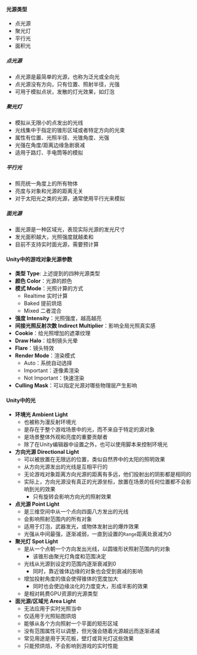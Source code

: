 #### 光源类型
- 点光源
- 聚光灯
- 平行光
- 面积光

##### 点光源
- 点光源是最简单的光源，也称为泛光或全向光
- 点光源没有方向，只有位置、照射半径，光强
- 可用于模拟点状，发散的灯光效果，如灯泡

##### 聚光灯
- 模拟从无限小的点发出的光线
- 光线集中于指定的锥形区域或者特定方向的光束
- 属性有位置、光照半径、光锥角度、光强
- 光强在角度/距离边缘急剧衰减
- 适用于路灯、手电筒等的模拟

##### 平行光
- 照亮统一角度上的所有物体
- 亮度与对象和光源的距离无关
- 对于太阳光之类的光源，通常使用平行光来模拟

##### 面光源
- 面光源是一种区域光，表现实际光源的发光尺寸
- 发光面积越大，光照强度就越柔和
- 目前不支持实时面光源，需要预计算

#### Unity中的游戏对象光源参数
- **类型 Type**: 上述提到的四种光源类型
- **颜色 Color**：光源的颜色
- **模式 Mode**：光照计算的方式
	- Realtime 实时计算
	- Baked 提前烘焙
	- Mixed 二者混合
- **强度 Intensity**：光照强度，越高越亮
- **间接光照反射次数 Indirect Multiplier**：影响全局光照真实感
- **Cookie**：给光照增加的遮罩纹理
- **Draw Halo**：绘制镜头光晕
- **Flare**：镜头特效
- **Render Mode**：渲染模式
	- Auto：系统自动选择
	- Important：逐像素渲染
	- Not Important：快速渲染
- **Culling Mask**：可以指定光源对哪些物理层产生影响

#### Unity中的光
- **环境光 Ambient Light**
	- 也被称为漫反射环境光
	- 是存在于整个游戏场景中的光，而不来自于特定的源对象
	- 是场景整体外观和亮度的重要贡献者
	- 除了在Unity编辑器中设置之外，也可以使用脚本来控制环境光
- **方向光源 Directional Light**
	- 可以被放置在无限远的位置，类似自然界中的太阳的照明效果
	- 从方向光源发出的光线是互相平行的
	- 无论游戏对象距离方向光源的距离有多远，他们投射出的阴影都是相同的
	- 实际上，方向光源没有真正的光源坐标，放置在场景的任何位置都不会影响到光的效果
		- 只有旋转会影响方向光的照射效果
- **点光源 Point Light**
	- 是三维空间中从一个点向四面八方发出的光线
	- 会影响照射范围内的所有对象
	- 适用于灯泡，武器发光，或物体发射出的爆炸效果
	- 光强从中间最强，逐渐减弱，一直到设置的`Range`距离处衰减为0
- **聚光灯 Spot Light**
	- 是从一个点朝一个方向发出光线，以圆锥形状照射范围内的对象
		- 该锥形由聚光灯角度和范围决定
	- 光线从光源到设定的范围内逐渐衰减到0
		- 同时，靠近锥体边缘的对象也会受到衰减的影响
	- 增加投射角度的值会使得锥体的宽度加大
		- 同时也会使边缘淡化的力度变大，形成半影的效果
	- 是相对耗费GPU资源的光源类型
- **面光源/区域光 Area Light**
	- 无法应用于实时光照当中
	- 仅适用于光照贴图烘焙
	- 能够从各个方向照射一个平面的矩形区域
	- 没有范围属性可以调整，但光强会随着光源越远而逐渐递减
	- 常见用途是用于天花板，壁灯或背光灯这些效果
	- 只能预烘焙，不会影响到游戏的实时性能

